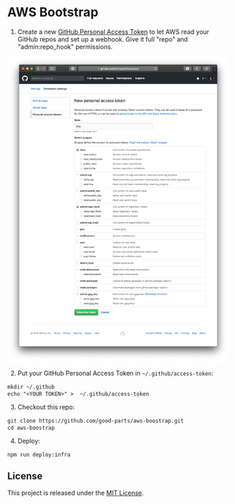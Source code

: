 # AWS Bootstrap

1. Create a new [GitHub Personal Access Token](https://github.com/settings/tokens) to let AWS read your GitHub repos and set up a webhook. Give it full "repo" and "admin:repo_hook" permissions.

![GitHub Permissions](/docs/github-permissions.png?raw=true)

2. Put your GitHub Personal Access Token in  `~/.github/access-token`:

```
mkdir ~/.github
echo "<YOUR TOKEN>" >  ~/.github/access-token
```

3. Checkout this repo:

```
git clone https://github.com/good-parts/aws-boostrap.git
cd aws-boostrap
```

4. Deploy:

```
npm run deploy:infra
```

## License

This project is released under the [MIT License](LICENSE).

